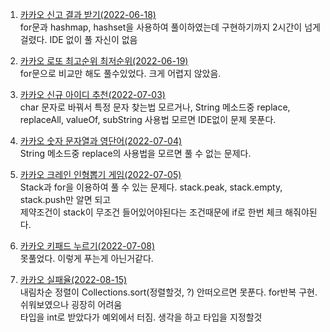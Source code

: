 1. [카카오 신고 결과 받기(2022-06-18)](https://github.com/aIgotalk/Algorithm/blob/main/%ED%94%84%EB%A1%9C%EA%B7%B8%EB%9E%98%EB%A8%B8%EC%8A%A4/%EB%A0%88%EB%B2%A81/%EC%B9%B4%EC%B9%B4%EC%98%A4%20%EC%8B%A0%EA%B3%A0%ED%95%98%EA%B8%B0.md)  
for문과 hashmap, hashset을 사용하여 풀이하였는데 구현하기까지 2시간이 넘게 걸렸다. IDE 없이 풀 자신이 없음  

2. [카카오 로또 최고순위 최저순위(2022-06-19)](https://github.com/aIgotalk/Algorithm/blob/main/%ED%94%84%EB%A1%9C%EA%B7%B8%EB%9E%98%EB%A8%B8%EC%8A%A4/%EB%A0%88%EB%B2%A81/%EC%B9%B4%EC%B9%B4%EC%98%A4%20%EB%A1%9C%EB%98%90%EC%B5%9C%EA%B3%A0%EC%88%9C%EC%9C%84%20%EC%B5%9C%EC%A0%80%EC%88%9C%EC%9C%84.md)  
for문으로 비교만 해도 풀수있었다. 크게 어렵지 않았음.

3. [카카오 신규 아이디 추천(2022-07-03)](https://github.com/aIgotalk/Algorithm/blob/main/%ED%94%84%EB%A1%9C%EA%B7%B8%EB%9E%98%EB%A8%B8%EC%8A%A4/%EB%A0%88%EB%B2%A81/%EC%B9%B4%EC%B9%B4%EC%98%A4%20%EC%8B%A0%EA%B7%9C%EC%95%84%EC%9D%B4%EB%94%94%20%EC%B6%94%EC%B2%9C.md)  
char 문자로 바꿔서 특정 문자 찾는법 모르거나, String 메소드중 replace, replaceAll, valueOf, subString 사용법 모르면 IDE없이 문제 못푼다. 

4. [카카오 숫자 문자열과 영단어(2022-07-04)](https://github.com/aIgotalk/Algorithm/blob/main/%ED%94%84%EB%A1%9C%EA%B7%B8%EB%9E%98%EB%A8%B8%EC%8A%A4/%EB%A0%88%EB%B2%A81/%EC%B9%B4%EC%B9%B4%EC%98%A4%20%EC%88%AB%EC%9E%90%20%EB%AC%B8%EC%9E%90%EC%97%B4%EA%B3%BC%20%EC%98%81%EB%8B%A8%EC%96%B4.md)    
String 메소드중 replace의 사용법을 모르면 풀 수 없는 문제다.  

5. [카카오 크레인 인형뽑기 게임(2022-07-05)](https://github.com/aIgotalk/Algorithm/blob/main/%ED%94%84%EB%A1%9C%EA%B7%B8%EB%9E%98%EB%A8%B8%EC%8A%A4/%EB%A0%88%EB%B2%A81/%EC%B9%B4%EC%B9%B4%EC%98%A4%20%EC%88%AB%EC%9E%90%20%EB%AC%B8%EC%9E%90%EC%97%B4%EA%B3%BC%20%EC%98%81%EB%8B%A8%EC%96%B4.md)    
Stack과 for을 이용하여 풀 수 있는 문제다. stack.peak, stack.empty, stack.push만 알면 되고  
제약조건이 stack이 무조건 들어있어야된다는 조건때문에 if로 한번 체크 해줘야된다.

6. [카카오 키패드 누르기(2022-07-08)](https://github.com/aIgotalk/Algorithm/blob/main/%EC%A0%95%EC%9E%AC%EC%9C%A4/%ED%94%84%EB%A1%9C%EA%B7%B8%EB%9E%98%EB%A8%B8%EC%8A%A4/%EB%A0%88%EB%B2%A81/%EC%B9%B4%EC%B9%B4%EC%98%A4%20%ED%82%A4%ED%8C%A8%EB%93%9C%20%EB%88%84%EB%A5%B4%EA%B8%B0.md)       
못풀었다. 이렇게 푸는게 아닌거같다.

7. [카카오 실패율(2022-08-15)](https://github.com/aIgotalk/Algorithm/blob/main/%EC%A0%95%EC%9E%AC%EC%9C%A4/%ED%94%84%EB%A1%9C%EA%B7%B8%EB%9E%98%EB%A8%B8%EC%8A%A4/%EB%A0%88%EB%B2%A81/%EC%B9%B4%EC%B9%B4%EC%98%A4%20%EC%8B%A4%ED%8C%A8%EC%9C%A8.md)       
내림차순 정렬이 Collections.sort(정렬할것, ?) 안떠오르면 못푼다. for반복 구현. 쉬워보였으나 굉장히 어려움  
타입을 int로 받았다가 예외에서 터짐. 생각을 하고 타입을 지정할것  
